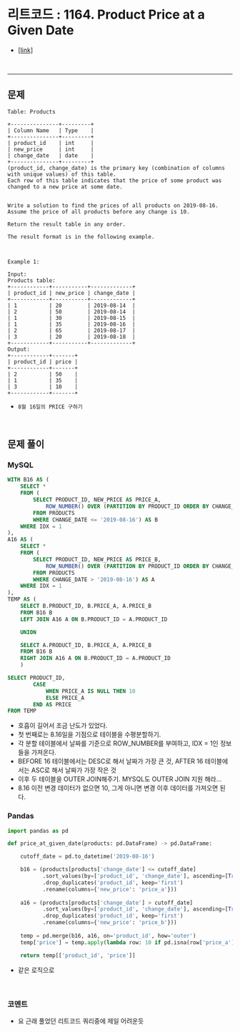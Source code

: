 리트코드 : 1164. Product Price at a Given Date
===

* [[link]](https://leetcode.com/problems/product-price-at-a-given-date/description/)
<br>

---

## 문제
```text
Table: Products

+---------------+---------+
| Column Name   | Type    |
+---------------+---------+
| product_id    | int     |
| new_price     | int     |
| change_date   | date    |
+---------------+---------+
(product_id, change_date) is the primary key (combination of columns with unique values) of this table.
Each row of this table indicates that the price of some product was changed to a new price at some date.
 

Write a solution to find the prices of all products on 2019-08-16. Assume the price of all products before any change is 10.

Return the result table in any order.

The result format is in the following example.

 

Example 1:

Input: 
Products table:
+------------+-----------+-------------+
| product_id | new_price | change_date |
+------------+-----------+-------------+
| 1          | 20        | 2019-08-14  |
| 2          | 50        | 2019-08-14  |
| 1          | 30        | 2019-08-15  |
| 1          | 35        | 2019-08-16  |
| 2          | 65        | 2019-08-17  |
| 3          | 20        | 2019-08-18  |
+------------+-----------+-------------+
Output: 
+------------+-------+
| product_id | price |
+------------+-------+
| 2          | 50    |
| 1          | 35    |
| 3          | 10    |
+------------+-------+
```

* `8월 16일의 PRICE 구하기`

<br>

## 문제 풀이

### **MySQL**
```SQL
WITH B16 AS (
    SELECT *
    FROM (
        SELECT PRODUCT_ID, NEW_PRICE AS PRICE_A,
            ROW_NUMBER() OVER (PARTITION BY PRODUCT_ID ORDER BY CHANGE_DATE DESC) AS IDX
        FROM PRODUCTS
        WHERE CHANGE_DATE <= '2019-08-16') AS B
    WHERE IDX = 1
),
A16 AS (
    SELECT *
    FROM (
        SELECT PRODUCT_ID, NEW_PRICE AS PRICE_B,
            ROW_NUMBER() OVER (PARTITION BY PRODUCT_ID ORDER BY CHANGE_DATE ASC) AS IDX
        FROM PRODUCTS
        WHERE CHANGE_DATE > '2019-08-16') AS A
    WHERE IDX = 1
),
TEMP AS (
    SELECT B.PRODUCT_ID, B.PRICE_A, A.PRICE_B
    FROM B16 B
    LEFT JOIN A16 A ON B.PRODUCT_ID = A.PRODUCT_ID

    UNION

    SELECT A.PRODUCT_ID, B.PRICE_A, A.PRICE_B
    FROM B16 B
    RIGHT JOIN A16 A ON B.PRODUCT_ID = A.PRODUCT_ID
    )

SELECT PRODUCT_ID,
        CASE
            WHEN PRICE_A IS NULL THEN 10
            ELSE PRICE_A
        END AS PRICE
FROM TEMP
```

* 호흡이 길어서 조금 난도가 있었다.
* 첫 번째로는 8.16일을 기점으로 테이블을 수평분할하기.
* 각 분할 테이블에서 날짜를 기준으로 ROW_NUMBER를 부여하고, IDX = 1인 정보들을 가져온다.
* BEFORE 16 테이블에서는 DESC로 해서 날짜가 가장 큰 것, AFTER 16 테이블에서는 ASC로 해서 날짜가 가장 작은 것
* 이후 두 테이블을 OUTER JOIN해주기. MYSQL도 OUTER JOIN 지원 해라...
* 8.16 이전 변경 데이터가 없으면 10, 그게 아니면 변경 이후 데이터를 가져오면 된다.
  
### **Pandas**
```python
import pandas as pd

def price_at_given_date(products: pd.DataFrame) -> pd.DataFrame:

    cutoff_date = pd.to_datetime('2019-08-16')

    b16 = (products[products['change_date'] <= cutoff_date]
           .sort_values(by=['product_id', 'change_date'], ascending=[True, False])
           .drop_duplicates('product_id', keep='first')
           .rename(columns={'new_price': 'price_a'}))
    
    a16 = (products[products['change_date'] > cutoff_date]
           .sort_values(by=['product_id', 'change_date'], ascending=[True, True])
           .drop_duplicates('product_id', keep='first')
           .rename(columns={'new_price': 'price_b'}))
    
    temp = pd.merge(b16, a16, on='product_id', how='outer')
    temp['price'] = temp.apply(lambda row: 10 if pd.isna(row['price_a']) else (row['price_a'] if pd.isna(row['price_b']) else row['price_a']), axis=1)

    return temp[['product_id', 'price']]
```

* 같은 로직으로
  
<br>

### **코멘트**
* 요 근래 풀었던 리트코드 쿼리중에 제일 어려운듯
